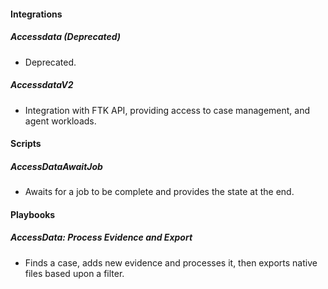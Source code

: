 #### Integrations
##### Accessdata (Deprecated)
- Deprecated.
##### AccessdataV2
- Integration with FTK API, providing access to case management, and agent workloads.

#### Scripts
##### AccessDataAwaitJob
- Awaits for a job to be complete and provides the state at the end.

#### Playbooks
##### AccessData: Process Evidence and Export
- Finds a case, adds new evidence and processes it, then exports native files based upon a filter.